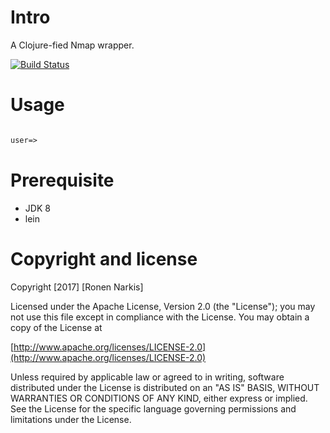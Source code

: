 # Intro

A Clojure-fied Nmap wrapper.

[![Build Status](https://travis-ci.org/re-ops/re-gent.png)](https://travis-ci.org/re-ops/re-gent)


# Usage

```clojure

user=>

```

# Prerequisite

* JDK 8
* lein

# Copyright and license

Copyright [2017] [Ronen Narkis]

Licensed under the Apache License, Version 2.0 (the "License");
you may not use this file except in compliance with the License.
You may obtain a copy of the License at

  [http://www.apache.org/licenses/LICENSE-2.0](http://www.apache.org/licenses/LICENSE-2.0)

Unless required by applicable law or agreed to in writing, software
distributed under the License is distributed on an "AS IS" BASIS,
WITHOUT WARRANTIES OR CONDITIONS OF ANY KIND, either express or implied.
See the License for the specific language governing permissions and
limitations under the License.
